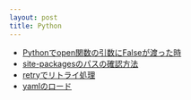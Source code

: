 ```yaml
---
layout: post
title: Python
---
```


- [Pythonでopen関数の引数にFalseが渡った時](./open-false-stdin)
- [site-packagesのパスの確認方法](./site-packages)
- [retryでリトライ処理](./retry)
- [yamlのロード](./yaml)

